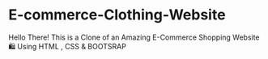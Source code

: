 # E-commerce-Clothing-Website

Hello There! This is a Clone of an Amazing E-Commerce Shopping Website 🛍️ Using HTML , CSS &amp; BOOTSRAP


